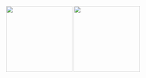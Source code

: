 <div align="center">
  <img height="180em"  src="https://github-readme-stats.vercel.app/api/top-langs/?username=rodrigocitadin&langs_count=10&layout=compact&hide_border=true&theme=swift&hide=shell,lua">
  <img height="180em" src="https://github-readme-stats.vercel.app/api?username=rodrigocitadin&hide_border=true&theme=swift">
</div>

<!--
-->
